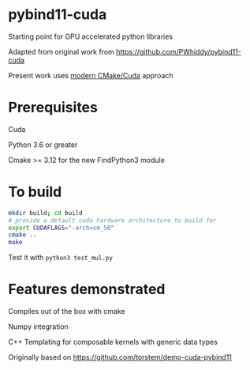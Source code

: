 # pybind11-cuda

Starting point for GPU accelerated python libraries 

Adapted from original work from https://github.com/PWhiddy/pybind11-cuda

Present work uses [modern CMake/Cuda](https://developer.download.nvidia.com/video/gputechconf/gtc/2019/presentation/s9444-build-systems-exploring-modern-cmake-cuda-v2.pdf) approach

# Prerequisites

Cuda

Python 3.6 or greater 

Cmake >= 3.12 for the new FindPython3 module

# To build 

```bash
mkdir build; cd build
# provide a default cuda hardware architecture to build for
export CUDAFLAGS="-arch=sm_50"
cmake ..
make
``` 

Test it with 
```python3 test_mul.py``` 
 
# Features demonstrated 

Compiles out of the box with cmake 

Numpy integration 

C++ Templating for composable kernels with generic data types 

Originally based on https://github.com/torstem/demo-cuda-pybind11

